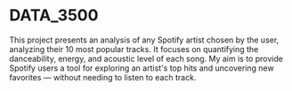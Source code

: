 # DATA_3500
This project presents an analysis of any Spotify artist chosen by the user, analyzing their 10 most popular tracks. It focuses on quantifying the danceability, energy, and acoustic level of each song. My aim is to provide Spotify users a tool for exploring an artist's top hits and uncovering new favorites — without needing to listen to each track.

